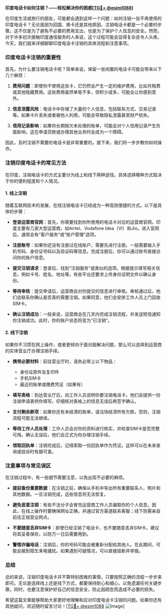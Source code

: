 **印度电话卡如何注销？——轻松解决你的困惑[[TG💪+ @esim1088](https://t.me/s/esim1088)]**

在印度生活或旅行的朋友，可能都会遇到这样一个问题：如何注销一张不再使用的印度电话卡？无论是因为回国、换卡还是其他原因，注销电话卡都是一个必要的步骤。这不仅是为了避免不必要的费用支出，也是为了保护个人信息的安全。然而，对于许多初次接触印度通信服务的人来说，这个过程可能会显得复杂且令人头疼。今天，我们就来详细聊聊印度电话卡注销的具体流程和注意事项。

### 印度电话卡注销的重要性

首先，为什么要注销电话卡呢？简单来说，保留一张闲置的电话卡可能会带来以下几个麻烦：

1. **费用问题**：即使你不使用这张卡，它仍然会产生一定的维护费用，比如月租费或其他隐藏费用。这些费用虽然单笔不多，但积少成多，可能会让你感到意外。
   
2. **信息泄露风险**：电话卡中存储了大量的个人信息，包括联系方式、交易记录等。如果卡片丢失或者被他人利用，可能会导致隐私泄露甚至财产损失。

3. **信用记录影响**：如果你长期拖欠未处理的账单，可能会对个人信用记录产生负面影响，这在申请贷款或办理其他业务时会成为一个障碍。

因此，及时注销不需要的电话卡是非常重要的。接下来，我们将一步步教你如何操作。

### 注销印度电话卡的常见方法

在印度，注销电话卡的方式主要分为线上和线下两种途径。具体选择哪种方式取决于你的便利程度和个人情况。

#### 1. 线上注销

随着互联网技术的发展，在线注销电话卡已经成为一种高效便捷的方式。以下是具体的步骤：

- **登录运营商官网**：首先，你需要找到你所使用的电话卡对应的运营商官网。印度主要有几家大型运营商，如Airtel、Vodafone Idea（VI）和Jio。进入官网后，通常会有“客户服务”或“账户管理”选项。
  
- **注册账号**：如果你还没有注册过在线账户，需要先进行注册。一般需要输入手机号码、身份证号码以及验证码等信息。完成注册后，你可以通过账号直接访问你的账户信息。

- **提交注销请求**：登录后，找到“注销服务”或类似的选项。根据提示填写相关信息，例如卡号、姓名、地址等。有些平台还要求上传身份证明文件以确认身份。

- **等待审核**：提交申请后，运营商会对你提交的信息进行审核。审核通过后，他们会联系你确认是否真的需要注销。如果同意，他们会安排工作人员上门回收SIM卡。

- **确认注销成功**：一般来说，运营商会在几天内完成注销流程，并发送短信通知你注销成功。此时，你的账户状态将变为“已注销”。

#### 2. 线下注销

如果你不习惯在网上操作，或者更倾向于面对面解决问题，那么可以选择到运营商的实体营业厅办理注销手续。

- **携带必要材料**：前往营业厅时，请务必带上以下物品：
  - 身份证原件及复印件
  - 手机SIM卡
  - 最近的账单或缴费凭证（如果有）

- **填写表格**：到达营业厅后，向工作人员说明你要注销电话卡。他们会提供一份注销申请表供你填写。仔细核对表格上的信息无误后再签字确认。

- **支付剩余款项**：如果你还有未结清的账单，请当场结清所有欠款。否则，注销流程可能无法继续。

- **等待工作人员处理**：工作人员会对你的资料进行核实，并检查SIM卡是否完整可用。确认无误后，他们会正式为你办理注销手续。

- **领取回执单**：注销完成后，记得索取一份回执单作为凭证。这样可以在未来查询或投诉时有据可查。

### 注意事项与常见误区

在注销过程中，有一些细节需要注意，以免出现不必要的麻烦。

- **提前备份重要数据**：在注销之前，确保从手机中导出所有重要联系人、照片和其他数据。一旦注销完成，这些信息将无法恢复。

- **避免恶意注销**：有些不法分子会冒充运营商工作人员骗取你的个人信息。因此，在线上操作时要确保网址正确，并通过官方渠道联系客服；线下则需亲自前往正规营业网点。

- **不要随意丢弃SIM卡**：即使已经注销了电话卡，也不要随意丢弃SIM卡。建议将其妥善保存，以防万一日后需要用到。

- **警惕诈骗电话**：注销后，你的号码可能会被重新分配给其他人。在此期间，可能会接到陌生来电骚扰。如果遇到可疑情况，可以直接挂断并举报。

### 总结

总的来说，注销印度电话卡并不算特别困难的事情，只要按照正确的流程一步步来即可。无论是选择线上还是线下方式，都要保持耐心和细心，以免遗漏任何关键步骤。同时，也要注意保护好自己的信息安全，防止因疏忽而造成不必要的损失。

希望这篇文章能够帮助大家更好地理解和应对印度电话卡注销的问题。如果你还有其他疑问，欢迎随时留言讨论！[[TG💪+ @esim1088](https://t.me/s/esim1088) ![Image](https://i.postimg.cc/4NQfJmqS/Snipaste-2025-05-13-00-14-12.png)]